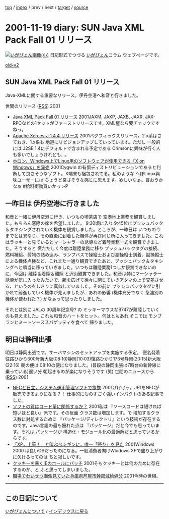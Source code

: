 [top](https://igapyon.github.io/diary/) 
 / [index](https://igapyon.github.io/diary/2001/index.html) 
 / prev 
 / next 
 / [target](https://igapyon.github.io/diary/2001/ig011119.html) 
 / [source](https://github.com/igapyon/diary/blob/gh-pages/2001/ig011119.html.src.md) 

2001-11-19 diary: SUN Java XML Pack Fall 01 リリース
=====================================================================================================
[![いがぴょん画像(小)](https://igapyon.github.io/diary/images/iga200306s.jpg "いがぴょん")](https://igapyon.github.io/diary/memo/memoigapyon.html) 日記形式でつづる [いがぴょん](https://igapyon.github.io/diary/memo/memoigapyon.html)コラム ウェブページです。

[old-v2](ig011119-orig.html)

## SUN Java XML Pack Fall 01 リリース

Java-XMLに関する重要なリリース。伊丹空港へ和音と行きました。



 世間のリリース ([RSS](ig011119-release.xml)) 2001
* [Java XML Pack Fall 01 リリース](http://java.sun.com/xml/downloads/javaxmlpack.html)  2001JAXM, JAXP, JAXB, JAXR, JAX-RPCなどの1セットがファーストリリースです。XML屋なら要チェックですねっ。
* [Apache Xerces-J 1.4.4 リリース](http://xml.apache.org/xerces-j/index.html)  2001バグフィックスリリース。2.x系はさておき、1.x系も 地道にリビジョンアップしていっています。ただし 一般的には J2SE 1.4にデフォルトで含まれる予定である Crimsonに興味が行く人も多いでしょうけれども…。
* [ホロン、Windows上でLinux用のソフトウェアが使用できる「X on Windows」を発売](http://linux.ascii24.com/linux/news/today/2001/11/16/631347-000.html)  2001Cygwin の有償ディストリビューションであると判断して良さそうなソフト。X端末も梱包されてる。私のような へぼLinux興味ユーザーには ちょうど良さそうな感じに思えます。欲しいなぁ。買おうかなぁ #給料衝動買いかっ :-P

## 一昨日は 伊丹空港に行きました

和音と一緒に伊丹空港に行き、いつもの喫茶店で 空港地上業務を観賞しました。もちろん窓際の席を希望しました。
9:30頃に入り 9:45位にプッシュバック＆タキシングされていく機体を観賞しました。ところが、一昨日は いつもの今までとは異なり、その直後に到着した機体が再び同じ所に入ってきました。これはラッキーと見ているとマーシャラーの誘導など着陸業務一式を観賞できました。そうすると 慌ただしく今度は離陸業務に移り プッシュバックタグの接続、燃料補給、荷物の詰め込み、ランプバスで操縦士および副操縦士到着、副操縦士による機体点検など、これまた一通り観賞できたあと、プッシュバック＆タキシングへと順当に移っていきました。いつもは離陸業務1つしか観賞できないのに、今回は 離陸＆着陸＆離陸 と沢山観賞できました。和音は特にマーシャラー誘導が気に入ったみたいで、腕を広げて徐々に閉じていきアタマの上で交差させる、というのをしきりに真似していました。その前に プッシュバックタグに引かれて前進していく機体が見えましたが、あれの影響
(機体充分でなく 急遽別の機体が使われた？) かなぁって思ったりしました。

それとは別に JALの 30周年記念号? の ミッキーマウスなB747が離陸していくのも見えました。これも和音のハートをヒット。何はともあれ そこでは モンブランとミートソーススパゲッティを食べて 帰りました。

## 明日は静岡出張

明日は静岡出張です。サーバマシンのセットアップを実施する予定。
便名発着往路ひかり300号新大阪(08:10)静岡(10:03)復路ひかり173号静岡(20:15)新大阪(22:16)
朝の便は 08:10の便になりました。(普段の静岡出張は7時台の新幹線に乗っている)遅い分 朝起きるのが楽になりそうです (笑)
世間のニュースから ([RSS](ig011119-news.xml)) 2001
* [NECと日立，システム運用管理ソフトで提携](http://www.zdnet.co.jp/news/bursts/0111/19/nec_hitachi.html)  2001げげげっ。JP1をNECが販売できるようになる？！ 仕事的にものすごく強いインパクトのある記事でした。
* [ソフトの質はコード量に関係するか？](http://www.atmarkit.co.jp/fdotnet/opinion/kawamata/2001_11.html)  2001私は 『ソースコードは短ければ短いほど良い』派です。その反面 クラス数は増加します。で 増加するクラス数に対処するために 『パッケージ/ディレクトリ』という技術が存在するのです。Java言語の最も優れた点は 『パッケージ』だと今でも思っています。それは パッケージが 構造化・モジュール化の最適解だと思っているからです。
* [「XP，上等！」と叫ぶペンギンに，唯一「祭り」を見た](http://www.zdnet.co.jp/enterprise/0111/16/01111609.html)  2001Windows 2000 は良いOSだったのになぁ。一般消費者向けWindows XPで盛り上がりに欠けるってのは ちと寂しいです。
* [クッキーを暴くIEのホールにパッチ](http://japan.cnet.com/News/2001/Item/011116-3.html)  2001そもクッキーとは何のために存在するのか、と ふと思ってしまいました。
* [職場でわいせつ画像見ていた兵庫県芦屋市幹部減給処分](http://www.asahi.com/national/update/1119/019.html)  2001今時の世相。


----------------------------------------------------------------------------------------------------

## この日記について
[いがぴょんについて](https://igapyon.github.io/diary/memo/memoigapyon.html) / [インデックスに戻る](https://igapyon.github.io/diary/idxall.html)
